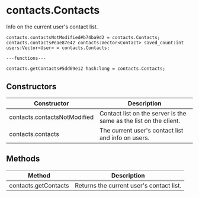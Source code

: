 # contacts.Contacts
Info on the current user's contact list.

```
contacts.contactsNotModified#b74ba9d2 = contacts.Contacts;
contacts.contacts#eae87e42 contacts:Vector<Contact> saved_count:int users:Vector<User> = contacts.Contacts;

---functions---

contacts.getContacts#5dd69e12 hash:long = contacts.Contacts;
```

## Constructors
| Constructor | Description |
| ---- | ----------- |
| contacts.contactsNotModified | Contact list on the server is the same as the list on the client. |
| contacts.contacts | The current user's contact list and info on users. |


## Methods
| Method | Description |
| ---- | ----------- |
| contacts.getContacts | Returns the current user's contact list. |


